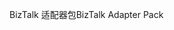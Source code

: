 <span data-ttu-id="34741-101">BizTalk 适配器包</span><span class="sxs-lookup"><span data-stu-id="34741-101">BizTalk Adapter Pack</span></span>